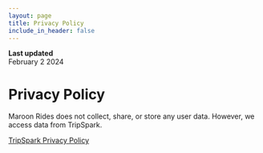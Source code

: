 ```yaml
---
layout: page
title: Privacy Policy
include_in_header: false
---
```


**Last updated**  
February 2 2024

# Privacy Policy
Maroon Rides does not collect, share, or store any user data. However, we access data from TripSpark.

[TripSpark Privacy Policy](https://www.tripspark.com/privacy-policy)